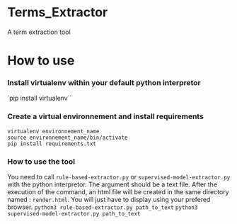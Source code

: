 # Terms_Extractor
A term extraction tool

# How to use
### Install virtualenv within your default python interpretor
`pip install virtualenv``

### Create a virtual environnement and install requirements
```
virtualenv environnement_name
source environnement_name/bin/activate
pip install requirements.txt
```
### How to use the tool
You need to call `rule-based-extractor.py` or `supervised-model-extractor.py` with the python interpretor. The argument should be a text file. After the execution of the command, an html file will be created in the same directory named : `render.html`. You will just have to display using your prefered browser.
`python3 rule-based-extractor.py path_to_text`
`python3 supervised-model-extractor.py path_to_text`

